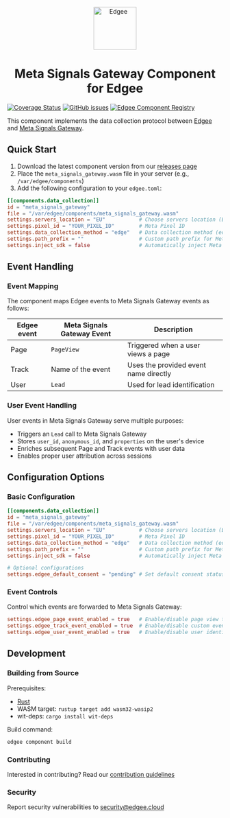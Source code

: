 <div align="center">
<p align="center">
  <a href="https://www.edgee.cloud">
    <picture>
      <source media="(prefers-color-scheme: dark)" srcset="https://cdn.edgee.cloud/img/component-dark.svg">
      <img src="https://cdn.edgee.cloud/img/component.svg" height="100" alt="Edgee">
    </picture>
  </a>
</p>
</div>


<h1 align="center">Meta Signals Gateway Component for Edgee</h1>

[![Coverage Status](https://coveralls.io/repos/github/edgee-cloud/meta-signals-gateway-component/badge.svg)](https://coveralls.io/github/edgee-cloud/meta-signals-gateway-component)
[![GitHub issues](https://img.shields.io/github/issues/edgee-cloud/meta-signals-gateway-component.svg)](https://github.com/edgee-cloud/meta-signals-gateway-component/issues)
[![Edgee Component Registry](https://img.shields.io/badge/Edgee_Component_Registry-Public-green.svg)](https://www.edgee.cloud/edgee/meta-signals-gateway)

This component implements the data collection protocol between [Edgee](https://www.edgee.cloud) and [Meta Signals Gateway](https://developers.facebook.com/docs/marketing-api/conversions-api/).

## Quick Start

1. Download the latest component version from our [releases page](../../releases)
2. Place the `meta_signals_gateway.wasm` file in your server (e.g., `/var/edgee/components`)
3. Add the following configuration to your `edgee.toml`:

```toml
[[components.data_collection]]
id = "meta_signals_gateway"
file = "/var/edgee/components/meta_signals_gateway.wasm"
settings.servers_location = "EU"           # Choose servers location (EU or US)
settings.pixel_id = "YOUR_PIXEL_ID"        # Meta Pixel ID
settings.data_collection_method = "edge"   # Data collection method (edge or js)
settings.path_prefix = ""                  # Custom path prefix for Meta Pixel (not used by the component)
settings.inject_sdk = false                # Automatically inject Meta Pixel (not used by the component)
```

## Event Handling

### Event Mapping
The component maps Edgee events to Meta Signals Gateway events as follows:

| Edgee event | Meta Signals Gateway Event  | Description |
|-------------|-----------|-------------|
| Page   | `PageView`     | Triggered when a user views a page |
| Track  | Name of the event | Uses the provided event name directly |
| User   | `Lead` | Used for lead identification |

### User Event Handling
User events in Meta Signals Gateway serve multiple purposes:
- Triggers an `Lead` call to Meta Signals Gateway
- Stores `user_id`, `anonymous_id`, and `properties` on the user's device
- Enriches subsequent Page and Track events with user data
- Enables proper user attribution across sessions

## Configuration Options

### Basic Configuration
```toml
[[components.data_collection]]
id = "meta_signals_gateway"
file = "/var/edgee/components/meta_signals_gateway.wasm"
settings.servers_location = "EU"           # Choose servers location (EU or US)
settings.pixel_id = "YOUR_PIXEL_ID"        # Meta Pixel ID
settings.data_collection_method = "edge"   # Data collection method (edge or js)
settings.path_prefix = ""                  # Custom path prefix for Meta Pixel (not used by the component)
settings.inject_sdk = false                # Automatically inject Meta Pixel (not used by the component)

# Optional configurations
settings.edgee_default_consent = "pending" # Set default consent status
```

### Event Controls
Control which events are forwarded to Meta Signals Gateway:
```toml
settings.edgee_page_event_enabled = true   # Enable/disable page view tracking
settings.edgee_track_event_enabled = true  # Enable/disable custom event tracking
settings.edgee_user_event_enabled = true   # Enable/disable user identification
```

## Development

### Building from Source
Prerequisites:
- [Rust](https://www.rust-lang.org/tools/install)
- WASM target: `rustup target add wasm32-wasip2`
- wit-deps: `cargo install wit-deps`

Build command:
```bash
edgee component build
```

### Contributing
Interested in contributing? Read our [contribution guidelines](./CONTRIBUTING.md)

### Security
Report security vulnerabilities to [security@edgee.cloud](mailto:security@edgee.cloud)
```